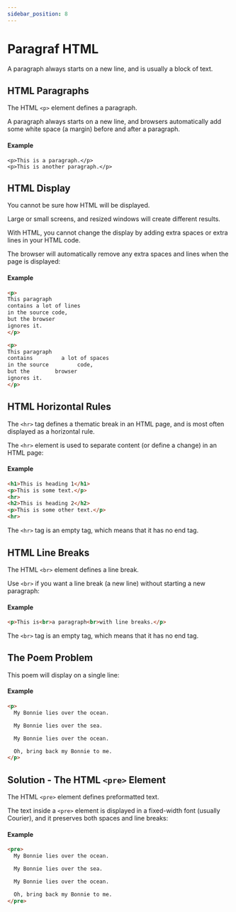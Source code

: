 ```yaml
---
sidebar_position: 8
---
```


# Paragraf HTML

A paragraph always starts on a new line, and is usually a block of text.

## HTML Paragraphs
The HTML `<p>` element defines a paragraph.

A paragraph always starts on a new line, and browsers automatically add some white space (a margin) before and after a paragraph.

#### Example
```
<p>This is a paragraph.</p>
<p>This is another paragraph.</p>
```


## HTML Display
You cannot be sure how HTML will be displayed.

Large or small screens, and resized windows will create different results.

With HTML, you cannot change the display by adding extra spaces or extra lines in your HTML code.

The browser will automatically remove any extra spaces and lines when the page is displayed:

#### Example

```html
<p>
This paragraph
contains a lot of lines
in the source code,
but the browser
ignores it.
</p>

<p>
This paragraph
contains         a lot of spaces
in the source         code,
but the        browser
ignores it.
</p>

```

## HTML Horizontal Rules
The `<hr>` tag defines a thematic break in an HTML page, and is most often displayed as a horizontal rule.

The `<hr>` element is used to separate content (or define a change) in an HTML page:

#### Example

```html
<h1>This is heading 1</h1>
<p>This is some text.</p>
<hr>
<h2>This is heading 2</h2>
<p>This is some other text.</p>
<hr>
```

The `<hr>` tag is an empty tag, which means that it has no end tag.

## HTML Line Breaks

The HTML `<br>` element defines a line break.

Use `<br>` if you want a line break (a new line) without starting a new paragraph:

#### Example

```html
<p>This is<br>a paragraph<br>with line breaks.</p>
```
The `<br>` tag is an empty tag, which means that it has no end tag.

## The Poem Problem

This poem will display on a single line:

#### Example

```html
<p>
  My Bonnie lies over the ocean.

  My Bonnie lies over the sea.

  My Bonnie lies over the ocean.

  Oh, bring back my Bonnie to me.
</p>
```

## Solution - The HTML `<pre>` Element

The HTML `<pre>` element defines preformatted text.

The text inside a `<pre>` element is displayed in a fixed-width font (usually Courier), and it preserves both spaces and line breaks:


#### Example

```html
<pre>
  My Bonnie lies over the ocean.

  My Bonnie lies over the sea.

  My Bonnie lies over the ocean.

  Oh, bring back my Bonnie to me.
</pre>
```